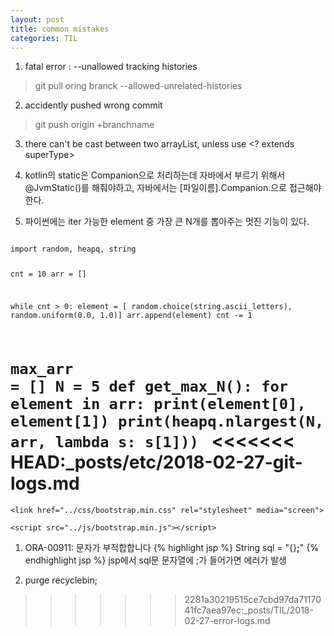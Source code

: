 ```yaml
---
layout: post
title: common mistakes
categories: TIL
---
```

1. fatal error : --unallowed tracking histories
> git pull oring branck --allowed-unrelated-histories

2. accidently pushed wrong commit
> git push origin +branchname

3. there can't be cast between two arrayList, unless use <? extends superType>

4. kotlin의 static은 Companion으로 처리하는데 자바에서 부르기 위해서 @JvmStatic()를 해줘야하고, 자바에서는 [파일이름].Companion.으로 접근해야 한다.

5. 파이썬에는 iter 가능한 element 중 가장 큰 N개를 뽑아주는 멋진 기능이 있다.
<code>
import random, heapq, string

cnt = 10
arr = []

while cnt > 0:
    element = [ random.choice(string.ascii_letters), random.uniform(0.0, 1.0)]
    arr.append(element)
    cnt -= 1

max_arr = []
N = 5
def get_max_N():
    for element in arr:
        print(element[0], element[1])
    print(heapq.nlargest(N, arr, lambda  s: s[1]))
</code>
<<<<<<< HEAD:_posts/etc/2018-02-27-git-logs.md
=======

<!-- Bootstrap -->
    <link href="../css/bootstrap.min.css" rel="stylesheet" media="screen">


<script src="http://code.jquery.com/jquery.js"></script>
    <script src="../js/bootstrap.min.js"></script>

1. ORA-00911: 문자가 부적합합니다
{% highlight jsp %}
String sql = "{}**;**"
{% endhighlight jsp %}
jsp에서 sql문 문자열에 ;가 들어가면 에러가 발생

2. purge recyclebin;
>>>>>>> 2281a30219515ce7cbd97da7117041fc7aea97ec:_posts/TIL/2018-02-27-error-logs.md
